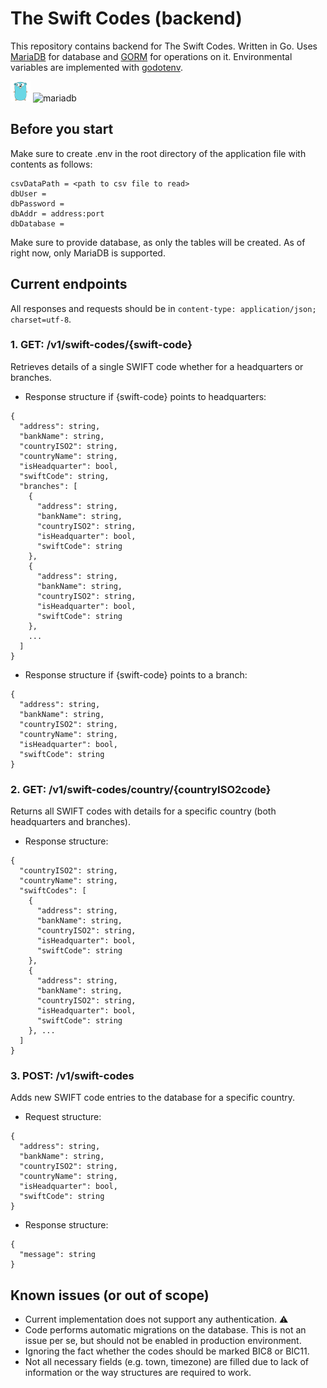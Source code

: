 # The Swift Codes (backend)

This repository contains backend for The Swift Codes.
Written in Go. Uses [MariaDB](https://github.com/mariadb) for database and [GORM](https://gorm.io/) for operations on
it.
Environmental variables are implemented with [godotenv](https://github.com/joho/godotenv).

<img src="https://raw.githubusercontent.com/devicons/devicon/master/icons/go/go-original.svg" alt="go" width="32" height="32"/> <img src="https://www.vectorlogo.zone/logos/mariadb/mariadb-icon.svg" alt="mariadb" width="32" height="32"/>

## Before you start

Make sure to create .env in the root directory of the application file with contents as follows:

```
csvDataPath = <path to csv file to read>
dbUser =
dbPassword =
dbAddr = address:port
dbDatabase =
```

Make sure to provide database, as only the tables will be created. As of right now, only MariaDB is supported.

## Current endpoints

All responses and requests should be in `content-type: application/json; charset=utf-8`.

### 1. GET: /v1/swift-codes/{swift-code}

Retrieves details of a single SWIFT code whether for a headquarters or branches.

- Response structure if {swift-code} points to headquarters:

```
{
  "address": string,
  "bankName": string,
  "countryISO2": string,
  "countryName": string,
  "isHeadquarter": bool,
  "swiftCode": string,
  "branches": [
    {
      "address": string,
      "bankName": string,
      "countryISO2": string,
      "isHeadquarter": bool,
      "swiftCode": string
    },
    {
      "address": string,
      "bankName": string,
      "countryISO2": string,
      "isHeadquarter": bool,
      "swiftCode": string
    },
    ...
  ]
}
```

- Response structure if {swift-code} points to a branch:

```
{
  "address": string,
  "bankName": string,
  "countryISO2": string,
  "countryName": string,
  "isHeadquarter": bool,
  "swiftCode": string
}
```

### 2. GET: /v1/swift-codes/country/{countryISO2code}

Returns all SWIFT codes with details for a specific country (both headquarters and branches).

- Response structure:

```
{
  "countryISO2": string,
  "countryName": string,
  "swiftCodes": [
    {
      "address": string,
      "bankName": string,
      "countryISO2": string,
      "isHeadquarter": bool,
      "swiftCode": string
    },
    {
      "address": string,
      "bankName": string,
      "countryISO2": string,
      "isHeadquarter": bool,
      "swiftCode": string
    }, ...
  ]
}
```

### 3. POST: /v1/swift-codes

Adds new SWIFT code entries to the database for a specific country.

- Request structure:

```
{
  "address": string,
  "bankName": string,
  "countryISO2": string,
  "countryName": string,
  "isHeadquarter": bool,
  "swiftCode": string
}
```

- Response structure:

```
{
  "message": string
}
```

## Known issues (or out of scope)

- Current implementation does not support any authentication. ⚠️
- Code performs automatic migrations on the database. This is not an issue per se, but should not be enabled in
  production environment.
- Ignoring the fact whether the codes should be marked BIC8 or BIC11.
- Not all necessary fields (e.g. town, timezone) are filled due to lack of information or the way structures are
  required to work.
